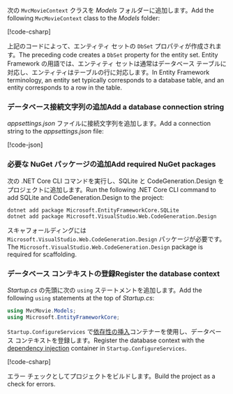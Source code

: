 <a name="dc"></a>

<span data-ttu-id="d1f9d-101">次の `MvcMovieContext` クラスを *Models* フォルダーに追加します。</span><span class="sxs-lookup"><span data-stu-id="d1f9d-101">Add the following `MvcMovieContext` class to the *Models* folder:</span></span>  

[!code-csharp[](~/tutorials/first-mvc-app/start-mvc/sample/MvcMovie22/Data/MvcMovieContext.cs)]

<span data-ttu-id="d1f9d-102">上記のコードによって、エンティティ セットの `DbSet` プロパティが作成されます。</span><span class="sxs-lookup"><span data-stu-id="d1f9d-102">The preceding code creates a `DbSet` property for the entity set.</span></span> <span data-ttu-id="d1f9d-103">Entity Framework の用語では、エンティティ セットは通常はデータベース テーブルに対応し、エンティティはテーブルの行に対応します。</span><span class="sxs-lookup"><span data-stu-id="d1f9d-103">In Entity Framework terminology, an entity set typically corresponds to a database table, and an entity corresponds to a row in the table.</span></span>

<a name="cs"></a>

### <a name="add-a-database-connection-string"></a><span data-ttu-id="d1f9d-104">データベース接続文字列の追加</span><span class="sxs-lookup"><span data-stu-id="d1f9d-104">Add a database connection string</span></span>

<span data-ttu-id="d1f9d-105">*appsettings.json* ファイルに接続文字列を追加します。</span><span class="sxs-lookup"><span data-stu-id="d1f9d-105">Add a connection string to the *appsettings.json* file:</span></span>

[!code-json[](~/tutorials/razor-pages/razor-pages-start/sample/RazorPagesMovie/appsettings_SQLite.json?highlight=8-10)]

### <a name="add-required-nuget-packages"></a><span data-ttu-id="d1f9d-106">必要な NuGet パッケージの追加</span><span class="sxs-lookup"><span data-stu-id="d1f9d-106">Add required NuGet packages</span></span>

<span data-ttu-id="d1f9d-107">次の .NET Core CLI コマンドを実行し、SQLite と CodeGeneration.Design をプロジェクトに追加します。</span><span class="sxs-lookup"><span data-stu-id="d1f9d-107">Run the following .NET Core CLI command to add SQLite and CodeGeneration.Design  to the project:</span></span>

```console
dotnet add package Microsoft.EntityFrameworkCore.SQLite
dotnet add package Microsoft.VisualStudio.Web.CodeGeneration.Design
```

<span data-ttu-id="d1f9d-108">スキャフォールディングには `Microsoft.VisualStudio.Web.CodeGeneration.Design` パッケージが必要です。</span><span class="sxs-lookup"><span data-stu-id="d1f9d-108">The `Microsoft.VisualStudio.Web.CodeGeneration.Design` package is required for scaffolding.</span></span>

<a name="reg"></a>

### <a name="register-the-database-context"></a><span data-ttu-id="d1f9d-109">データベース コンテキストの登録</span><span class="sxs-lookup"><span data-stu-id="d1f9d-109">Register the database context</span></span>

<span data-ttu-id="d1f9d-110">*Startup.cs* の先頭に次の `using` ステートメントを追加します。</span><span class="sxs-lookup"><span data-stu-id="d1f9d-110">Add the following `using` statements at the top of *Startup.cs*:</span></span>

```csharp
using MvcMovie.Models;
using Microsoft.EntityFrameworkCore;
```

<span data-ttu-id="d1f9d-111">`Startup.ConfigureServices` で[依存性の挿入](xref:fundamentals/dependency-injection)コンテナーを使用し、データベース コンテキストを登録します。</span><span class="sxs-lookup"><span data-stu-id="d1f9d-111">Register the database context with the [dependency injection](xref:fundamentals/dependency-injection) container in `Startup.ConfigureServices`.</span></span>

[!code-csharp[](~/tutorials/first-mvc-app/start-mvc/sample/MvcMovie22/Startup.cs?name=snippet_UseSqlite&highlight=11-12)]

<span data-ttu-id="d1f9d-112">エラー チェックとしてプロジェクトをビルドします。</span><span class="sxs-lookup"><span data-stu-id="d1f9d-112">Build the project as a check for errors.</span></span>